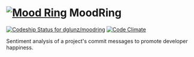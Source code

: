 # [![Mood Ring](http://moodring.black/repos/17/badge.svg)](http://moodring.black) MoodRing
[![Codeship Status for dglunz/moodring](https://codeship.com/projects/0011bf30-7b52-0132-f2d5-7eecb8d10d08/status?branch=master)](https://codeship.com/projects/56249)
[![Code Climate](https://codeclimate.com/github/dglunz/moodring/badges/gpa.svg)](https://codeclimate.com/github/dglunz/moodring)

Sentiment analysis of a project's commit messages to promote developer
happiness.

